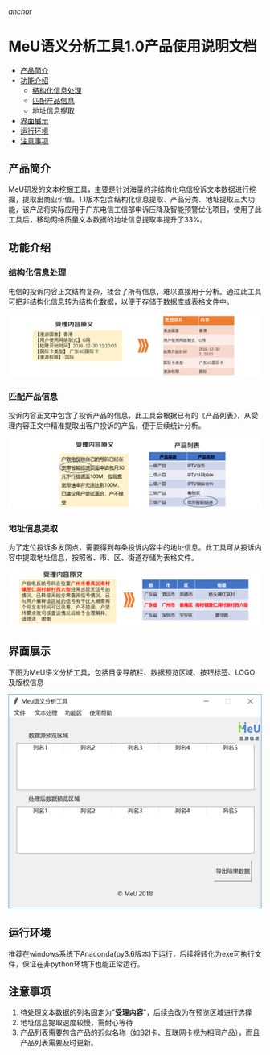 ###### anchor

# MeU语义分析工具1.0产品使用说明文档

* [产品简介](#产品简介)
* [功能介绍](#功能介绍)
  * [结构化信息处理](#结构化信息处理)
  * [匹配产品信息](#匹配产品信息)
  * [地址信息提取](#地址信息提取)
* [界面展示](#界面展示)
* [运行环境](#运行环境)
* [注意事项](#注意事项)



## 产品简介

​	MeU研发的文本挖掘工具，主要是针对海量的非结构化电信投诉文本数据进行挖掘，提取出商业价值。1.1版本包含结构化信息提取、产品分类、地址提取三大功能，该产品将实际应用于广东电信工信部申诉压降及智能预警优化项目，使用了此工具后，移动网络质量文本数据的地址信息提取率提升了33%。 

## 功能介绍

### 结构化信息处理

​	电信的投诉内容正文结构复杂，揉合了所有信息，难以直接用于分析。通过此工具可把非结构化信息转为结构化数据，以便于存储于数据库或表格文件中。

![结构化信息处理实例](/source/jg.png)

### 匹配产品信息

​	投诉内容正文中包含了投诉产品的信息，此工具会根据已有的《产品列表》，从受理内容正文中精准提取出客户投诉的产品，便于后续统计分析。

![匹配产品信息实例](/source/cp.png)

### 地址信息提取

​	为了定位投诉多发网点，需要得到每条投诉内容中的地址信息。此工具可从投诉内容中提取地址信息，按照省、市、区、街道存储为表格文件。

![地址信息提取实例](/source/dz.png)

## 界面展示

下图为MeU语义分析工具，包括目录导航栏、数据预览区域、按钮标签、LOGO及版权信息

![界面GUI展示](/source/GUI.png)



## 运行环境

​	推荐在windows系统下Anaconda(py3.6版本)下运行，后续将转化为exe可执行文件，保证在非python环境下也能正常运行。

## 注意事项

1. 待处理文本数据的列名固定为"**受理内容**"，后续会改为在预览区域进行选择
2. 地址信息提取速度较慢，需耐心等待
3. 产品列表需要包含产品的近似名称（如B2I卡、互联网卡视为相同产品），而且产品列表需要及时更新。

